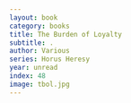 ```yaml
---
layout: book
category: books
title: The Burden of Loyalty
subtitle: .
author: Various
series: Horus Heresy
year: unread
index: 48
image: tbol.jpg
---
```

